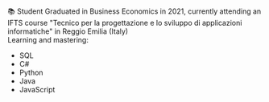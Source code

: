 📚 Student
Graduated in Business Economics in 2021, currently attending an IFTS course "Tecnico per la progettazione e lo sviluppo di applicazioni informatiche" in Reggio Emilia (Italy)
<br> Learning and mastering:
<ul>
  <li> SQL
   <li> C#
   <li> Python
   <li> Java
   <li> JavaScript
</ul>
      

<!---
mariavaleriabonini/mariavaleriabonini is a ✨ special ✨ repository because its `README.md` (this file) appears on your GitHub profile.
You can click the Preview link to take a look at your changes.
--->
